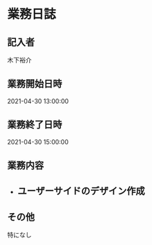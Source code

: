 # 業務日誌

## 記入者

木下裕介

## 業務開始日時

2021-04-30 13:00:00

## 業務終了日時

2021-04-30 15:00:00

## 業務内容

- ユーザーサイドのデザイン作成
	- 

## その他

特になし